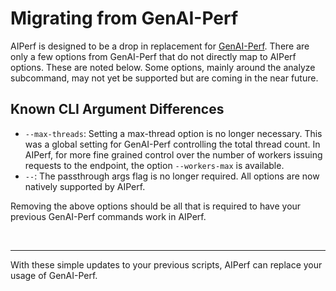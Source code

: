 <!--
SPDX-FileCopyrightText: Copyright (c) 2024-2025 NVIDIA CORPORATION & AFFILIATES. All rights reserved.
SPDX-License-Identifier: Apache-2.0
-->

# Migrating from GenAI-Perf

AIPerf is designed to be a drop in replacement for [GenAI-Perf](https://github.com/triton-inference-server/perf_analyzer). There are only a few options from GenAI-Perf that do not directly map to AIPerf options. These are noted below.
Some options, mainly around the analyze subcommand, may not yet be supported but are coming in the near future.
<br>

## Known CLI Argument Differences

- `--max-threads`: Setting a max-thread option is no longer necessary. This was a global setting for GenAI-Perf controlling the total thread count.
In AIPerf, for more fine grained control over the number of workers issuing requests to the endpoint, the option `--workers-max` is available.
- `--`: The passthrough args flag is no longer required. All options are now natively supported by AIPerf.

Removing the above options should be all that is required to have your previous GenAI-Perf commands work in AIPerf.

<br>


---

With these simple updates to your previous scripts, AIPerf can replace your usage of GenAI-Perf.